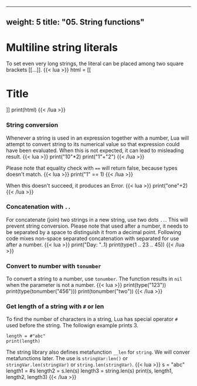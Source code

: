 
---
weight: 5
title: "05. String functions"
---

# Multiline string literals
To set even very long strings, the literal can be placed among two square brackets [[...]].
{{< lua >}}
html = [[
    <html>
    <body>
    <h1>Title</h1>
    </body>
    </html>
]]
print(html)
{{< /lua >}}

### String conversion
Whenever a string is used in an expression together with a number, Lua will attempt to convert string to its numerical value so that expression could have
been evaluated. When this is not expected, it can lead to misleading result.
{{< lua >}}
print("10"*2)
print("1"+"2")
{{< /lua >}}

Please note that equality check with `==` will return false, because types doesn't match.
{{< lua >}}
print("1" == 1)
{{< /lua >}}


When this doesn't succeed, it produces an Error.
{{< lua >}}
print("one"+2)
{{< /lua >}}

### Concatenation with `..`
For concatenate (join) two strings in a new string, use two dots `..`. This will prevent string conversion. Please note that used after a number, it needs to be separated by a space to distinguish it from a decimal point. Following code mixes
non-space separated concatenation with separated for use after a number.
{{< lua >}}
print("Day: "..1)
print(type(1 .. 23 .. 45))
{{< /lua >}}

### Convert to number with `tonumber`
To convert a string to a number, use `tonumber`. The function results in `nil` when the parameter is not a number.
{{< lua >}}
print(type("123"))
print(type(tonumber("456")))
print(tonumber("two"))
{{< /lua >}}

### Get length of a string with `#` or len
To find the number of characters in a string, Lua has special operator `#` used before the string. The followign example prints 3.
```
length = #"abc"
print(length)
```

The string library also defines metafunction `__len` for `string`. We will conver metafunctions later. The use is `stringVar:len()` or `stringVar.len(stringVar)` or 
`string.len(stringVar)`.
{{< lua >}}
s = "abc"
length1 = #s
length2 = s.len(s)
length3 = string.len(s)
print(s, length1, length2, length3)
{{< /lua >}}

